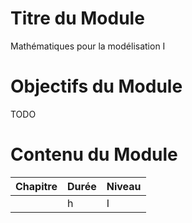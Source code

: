 
# Titre du Module

Mathématiques pour la modélisation I 

# Objectifs du Module

TODO

# Contenu du Module

| Chapitre | Durée | Niveau |
|---|---|---|
|  | h | I |
